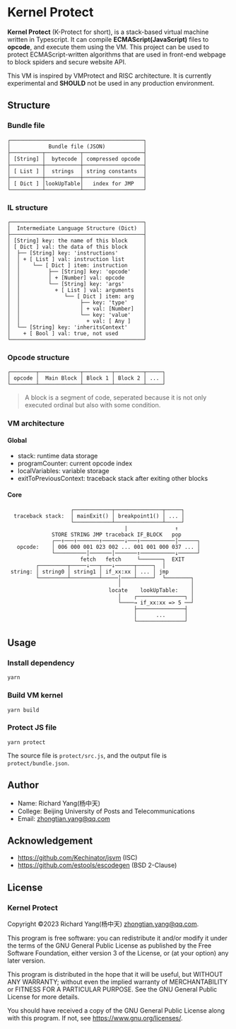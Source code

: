 # Kernel Protect

**Kernel Protect** (K-Protect for short), is a stack-based virtual machine written in Typescript. It can compile
**ECMAScript(JavaScript)** files to **opcode**, and execute them using the VM. This project can be used to protect
ECMAScript-written algorithms that are used in front-end webpage to block spiders and secure website API.

This VM is inspired by VMProtect and RISC architecture. It is currently experimental and **SHOULD** not be used in any
production environment.

## Structure

### Bundle file

```text
┌──────────────────────────────────────────┐
│            Bundle file (JSON)            │
├──────────┬───────────┬───────────────────┤
│ [String] │  bytecode │ compressed opcode │
├──────────┼───────────┼───────────────────┤
│ [ List ] │  strings  │ string constants  │
├──────────┼───────────┼───────────────────┤
│ [ Dict ] │lookUpTable│   index for JMP   │
└──────────┴───────────┴───────────────────┘
```

### IL structure

```text
┌──────────────────────────────────────────┐
│  Intermediate Language Structure (Dict)  │
├──────────────────────────────────────────┤
│ [String] key: the name of this block     │
│ [ Dict ] val: the data of this block     │
│  ├── [String] key: 'instructions'        │
│  │ + [ List ] val: instruction list      │
│  │    └── [ Dict ] item: instruction     │
│  │         ├── [String] key: 'opcode'    │
│  │         │ + [Number] val: opcode      │
│  │         └── [String] key: 'args'      │
│  │           + [ List ] val: arguments   │
│  │              └── [ Dict ] item: arg   │
│  │                   ├── key: 'type'     │
│  │                   │ + val: [Number]   │
│  │                   └── key: 'value'    │
│  │                     + val: [ Any ]    │
│  └── [String] key: 'inheritsContext'     │
│    + [ Bool ] val: true, not used        │
└──────────────────────────────────────────┘
```

### Opcode structure

```text
┌────────┬─────────────┬─────────┬─────────┬─────┐
│ opcode │  Main Block │ Block 1 │ Block 2 │ ... │
└────────┴─────────────┴─────────┴─────────┴─────┘
```

> A block is a segment of code, seperated because it is not only executed ordinal but also with some condition.

### VM architecture

#### Global
* stack: runtime data storage
* programCounter: current opcode index
* localVariables: variable storage
* exitToPreviousContext: traceback stack after exiting other blocks

#### Core
```text
                    ┌────────────┬───────────────┬─────┐
  traceback stack:  │ mainExit() │ breakpoint1() │ ... │
                    └────────────┴───────────────┴─────┘
                                     |               ↑
              STORE STRING JMP traceback IF_BLOCK   pop
              ┌──↑───↑───────↑───────↓───↑───────────│──────┐
   opcode:    │ 006 000 001 023 002 ... 001 001 000 037 ... │
              └──────────│───────│───────↑───────────↓──────┘
                       fetch   fetch     └───────┐  EXIT
         ┌─────────┬─────↓───┬───↓──────┬─────┐  │
 string: │ string0 │ string1 │ if_xx:xx │ ... │ jmp
         └─────────┴─────────┴─────│────┴─────┘  └────────┐
                                   │                      │
                                locate    lookUpTable:    │
                                   │    ┌───────────────┐ │
                                   └────→ if_xx:xx => 5 ──┘
                                        ├───────────────┤
                                        │      ...      │
                                        └───────────────┘
```

## Usage

### Install dependency

```shell
yarn
```

### Build VM kernel

```shell
yarn build
```

### Protect JS file

```shell
yarn protect
```

The source file is `protect/src.js`, and the output file is `protect/bundle.json`.

## Author
* Name: Richard Yang(杨中天)
* College: Beijing University of Posts and Telecommunications
* Email: zhongtian.yang@qq.com

## Acknowledgement
* https://github.com/Kechinator/jsvm (ISC)
* https://github.com/estools/escodegen (BSD 2-Clause)

## License

### Kernel Protect

Copyright &copy;2023 Richard Yang(杨中天) <zhongtian.yang@qq.com>.

This program is free software: you can redistribute it and/or modify it under the terms of the GNU General Public License as published by the Free Software Foundation, either version 3 of the License, or (at your option) any later version.

This program is distributed in the hope that it will be useful, but WITHOUT ANY WARRANTY; without even the implied warranty of MERCHANTABILITY or FITNESS FOR A PARTICULAR PURPOSE. See the GNU General Public License for more details.

You should have received a copy of the GNU General Public License along with this program. If not, see <https://www.gnu.org/licenses/>.
